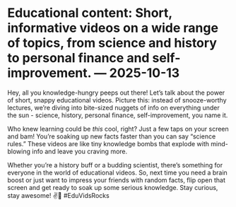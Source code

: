 # Educational content: Short, informative videos on a wide range of topics, from science and history to personal finance and self-improvement. — 2025-10-13

Hey, all you knowledge-hungry peeps out there! Let’s talk about the power of short, snappy educational videos. Picture this: instead of snooze-worthy lectures, we’re diving into bite-sized nuggets of info on everything under the sun - science, history, personal finance, self-improvement, you name it.

Who knew learning could be *this* cool, right? Just a few taps on your screen and bam! You’re soaking up new facts faster than you can say “science rules.” These videos are like tiny knowledge bombs that explode with mind-blowing info and leave you craving more.

Whether you’re a history buff or a budding scientist, there’s something for everyone in the world of educational videos. So, next time you need a brain boost or just want to impress your friends with random facts, flip open that screen and get ready to soak up some serious knowledge. Stay curious, stay awesome! ✌️🧠 #EduVidsRocks